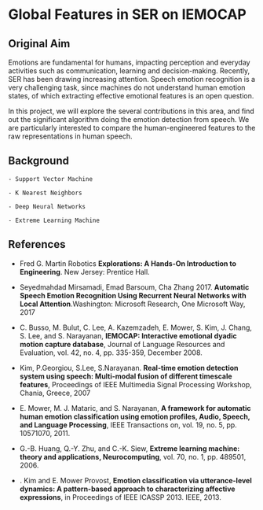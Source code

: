 # Global Features in SER on IEMOCAP

## Original Aim

Emotions are fundamental for humans, impacting perception and everyday activities
such as communication, learning and decision-making. Recently, SER has been drawing increasing attention. Speech emotion recognition is a very challenging task, since machines do not understand human emotion states, of which extracting effective emotional features is an open question.

In this project, we will explore the several contributions in this area, and find out the significant algorithm doing the emotion detection from speech. We are particularly interested to compare the human-engineered features to the raw representations in human speech. 

## Background

	- Support Vector Machine

	- K Nearest Neighbors

	- Deep Neural Networks

	- Extreme Learning Machine


## References

- Fred G. Martin Robotics **Explorations: A Hands-On Introduction to Engineering**. New Jersey: Prentice Hall.

- Seyedmahdad Mirsamadi, Emad Barsoum, Cha Zhang 2017. **Automatic Speech Emotion Recognition Using Recurrent Neural Networks with Local Attention**.Washington: Microsoft Research, One Microsoft Way, 2017

- C. Busso, M. Bulut, C. Lee, A. Kazemzadeh, E. Mower, S. Kim, J. Chang, S. Lee, and S. Narayanan, **IEMOCAP: Interactive emotional dyadic motion capture database**, Journal of Language Resources and Evaluation, vol. 42, no. 4, pp. 335-359, December 2008.

- Kim, P.Georgiou, S.Lee, S.Narayanan. **Real-time emotion detection system using speech: Multi-modal fusion of different timescale features**, Proceedings of IEEE Multimedia Signal Processing Workshop, Chania, Greece, 2007

- E. Mower, M. J. Mataric, and S. Narayanan, **A framework for automatic human emotion classification using emotion profiles, Audio, Speech, and Language Processing**, IEEE Transactions on, vol. 19, no. 5, pp. 10571070, 2011.

- G.-B. Huang, Q.-Y. Zhu, and C.-K. Siew, **Extreme learning machine: theory and applications, Neurocomputing**, vol. 70, no. 1, pp. 489501, 2006.

- . Kim and E. Mower Provost, **Emotion classification via utterance-level dynamics: A pattern-based approach to characterizing affective expressions**, in Proceedings of IEEE ICASSP 2013. IEEE, 2013.